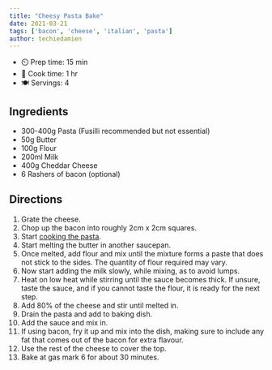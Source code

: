 ```yaml
---
title: "Cheesy Pasta Bake"
date: 2021-03-21
tags: ['bacon', 'cheese', 'italian', 'pasta']
author: techiedamien
---
```


- ⏲️ Prep time: 15 min
- 🍳 Cook time: 1 hr
- 🍽️ Servings: 4

## Ingredients

- 300-400g Pasta (Fusilli recommended but not essential)
- 50g Butter
- 100g Flour
- 200ml Milk
- 400g Cheddar Cheese
- 6 Rashers of bacon (optional)

## Directions

1. Grate the cheese.
2. Chop up the bacon into roughly 2cm x 2cm squares.
3. Start [cooking the pasta](/pasta).
4. Start melting the butter in another saucepan.
5. Once melted, add flour and mix until the mixture forms a paste that does not stick to the sides. The quantity of flour required may vary.
6. Now start adding the milk slowly, while mixing, as to avoid lumps.
7. Heat on low heat while stirring until the sauce becomes thick. If unsure, taste the sauce, and if you cannot taste the flour, it is ready for the next step.
8. Add 80% of the cheese and stir until melted in.
9. Drain the pasta and add to baking dish.
10. Add the sauce and mix in.
11. If using bacon, fry it up and mix into the dish, making sure to include any fat that comes out of the bacon for extra flavour.
12. Use the rest of the cheese to cover the top.
13. Bake at gas mark 6 for about 30 minutes.
